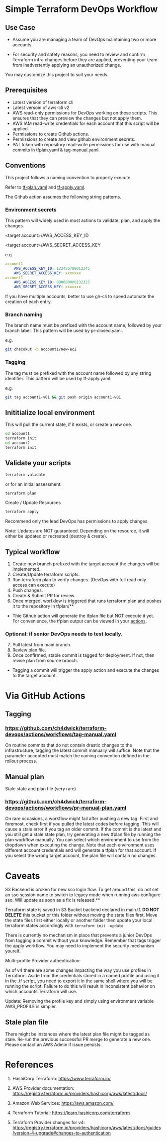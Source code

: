 # Simple Terraform DevOps Workflow

## Use Case

- Assume you are managing a team of DevOps maintaining two or more accounts.

- For security and safety reasons, you need to review and confirm Terraform infra changes before they are applied, preventing your team from inadvertently applying an unauthorized change.

You may customize this project to suit your needs.

## Prerequisites

- Latest version of terraform cli
- Latest versoin of aws-cli v2
- AWS read-only permissions for DevOps working on these scripts. This ensures that they can preview the changes but not apply them.
- AWS IAM read-write credentials for each account that this script will be applied.
- Permissions to create Github actions.
- Permissions to create and view github environment secrets.
- PAT token with repository read-write permissions for use with manual commits in tfplan.yaml & tag-manual.yaml.

## Conventions

This project follows a naming convention to properly execute.

Refer to [tf-plan.yaml](.github/workflows/tf-plan.yaml) and [tf-apply.yaml](.github/workflows/tf-apply.yaml).

The Github action assumes the following string patterns.

### Environment secrets

This pattern will widely used in most actions to validate, plan, and apply the changes.

\<target account>/AWS_ACCESS_KEY_ID

\<target account>/AWS_SECRET_ACCESS_KEY

e.g.

```yaml
account1
    AWS_ACCESS_KEY_ID: 123456789012345
    AWS_SECRET_ACCESS_KEY: xxxxxxx
account1
    AWS_ACCESS_KEY_ID: 000000000232323
    AWS_SECRET_ACCESS_KEY: xxxxxxx
```

If you have multiple accounts, better to use gh-cli to speed automate the creation of each entry.

### Branch naming

The branch name must be prefixed with the account name, followed by your branch label. This pattern will be used by pr-closed.yaml.

e.g.

```bash
git checokut -b account1/new-ec2
```

### Tagging

The tag must be prefixed with the account name followed by any string identifier. This pattern will be used by tf-apply.yaml.

e.g.

```bash
git tag account1-v01 && git push origin account1-v01
```

## Inititialize local environment

This will pull the current state, if it exists, or create a new one.

```bash
cd account1
terraform init
cd account2
terraform init
```

## Validate your scripts

```bash
terraform validate
```

or for an initial assessment.

```bash
terraform plan
```

Create / Update Resources

```bash
terraform apply
```

Recommend only the lead DevOps has permissions to apply changes.

Note: Updates are NOT guaranteed. Depending on the resource, it will either be updated or recreated (destroy & create).

## Typical workflow

1. Create new branch prefixed with the target account the changes will be implemented.
2. Create/Update terraform scripts.
3. Run terraform plan to verify changes. (DevOps with full read only access can execute)
4. Push changes.
5. Create & Submit PR for review.
6. Once merged, worfklow is triggered that runs terraform plan and pushes it to the repository in tfplan/\*\*

- Thie Github action will generate the tfplan file but NOT execute it yet. For convenience, the tfplan output can be viewed in your [actions](actions/workflows/pr-closed.yaml).

### Optional: if senior DevOps needs to test locally.

7. Pull latest from main branch.
8. Review plan file.
9. Once confirmed, stable commit is tagged for deployment. If not, then revise plan from source branch.

- Tagging a commit will trigger the apply action and execute the changes to the target account.

# Via GitHub Actions

## Tagging

### https://github.com/ch4dwick/terraform-devops/actions/workflows/tag-manual.yaml

On routine commits that do not contain drastic changes to the infrastructure, tagging the latest commit manually will suffice. Note that the parameter accepted must match the naming convention defined in the rollout process.

## Manual plan

Stale state and plan file (very rare)

### https://github.com/ch4dwick/terraform-devops/actions/workflows/pr-manual-plan.yaml

On rare occasions, a workflow might fail after pushing a new tag. First and foremost, check first if you pulled the latest codes before tagging. This will cause a stale error if you tag an older commit. If the commit is the latest and you still get a stale state plan, try generating a new tfplan file by running the plan workflow manually. You can select which environment to use from the dropdown when executing the change. Note that each environment uses different account credentials and will generate a tfplan for that account. If you select the wrong target account, the plan file will contain no changes.

# Caveats

S3 Backend is broken for new sso login flow. To get around this, do not set an sso session name to switch to legacy mode when running aws configure sso. Will update as soon as a fix is released.\*\*

Terraform state is saved in S3 Bucket backend declared in main.tf. **DO NOT DELETE** this bucket or this folder without moving the state files first. Move the state files first either locally or another folder then update your local terraform states accordingly with `terraform init -update`

There is currently no mechanism in place that prevents a junior DevOps from tagging a commit without your knowledge. Remember that tags trigger the apply workflow. You may need to implement the security mechanism yourelf.

Multi-profile Provider authentication:

As of v4 there are some changes impacting the way you use profiles in Terraform. Aside from the credentials stored in a named profile and using it in the .tf script, you need to export it in the same shell where you will be running the script. Failure to do this will result in inconsistent behavior on which accounts Terraform will use.

Update: Removing the profile key and simply using environment variable AWS_PROFILE is simpler.

## Stale plan file

There might be instances where the latest plan file might be tagged as stale. Re-run the previous successful PR merge to generate a new one. Please contact an AWS Admin if issue persists.

# References

1. HashiCorp Terraform: https://www.terraform.io/

2. AWS Provider documentation: https://registry.terraform.io/providers/hashicorp/aws/latest/docs/

3. Amazon Web Services: https://aws.amazon.com/

4. Terraform Tutorial: https://learn.hashicorp.com/terraform

5. Terraform Provider changes for v4: https://registry.terraform.io/providers/hashicorp/aws/latest/docs/guides/version-4-upgrade#changes-to-authentication
